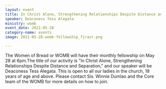 ```yaml
---
layout: event
title: In Christ Alone, Strengthening Relationships Despite Distance and Separation
speaker: Deaconess Tess Alegata
ministry: womb
event_date: 2021-05-28
category-name: events
image: 2021-05-28-womb-fellowship_fjrazr.png

---
```


The Women of Bread or WOMB will have their monthly fellowship on May 28 at 6pm.The title of our activity is "In Christ Alone, Strengthening Relationships Despite Distance and Separation," and our speaker will be Deaconess Tess Alegata. This is open to all our ladies in the church, 18 years of age and above. Please contact Sis. Winnie Dumlao and the Core team of the WOMB for more details on how to join.